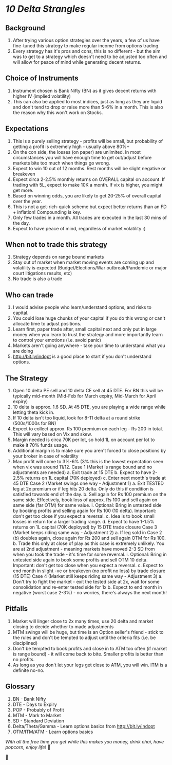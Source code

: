 # *10 Delta Strangles*

## Background

1. After trying various option strategies over the years, a few of us have fine-tuned this strategy to make regular income from options trading.
2. Every strategy has it's pros and cons, this is no different - but the aim was to get to a strategy which doesn't need to be adjusted too often and will allow for peace of mind while generating decent returns.

## Choice of Instruments

1. Instrument chosen is Bank Nifty (BN) as it gives decent returns with higher IV (implied volatility)
2. This can also be applied to most indices, just as long as they are liquid and don't tend to drop or raise more than 5-6% in a month. This is also the reason why this won't work on Stocks.
	
## Expectations
	
1. This is a purely selling strategy - profits will be small, but probability of getting a profit is extremely high - usually above 80%+
2. On the con side, the losses (on paper) are unlimited. In most circumstances you will have enough time to get out/adjust before markets bite too much when things go wrong.
3. Expect to win 10 out of 12 months. Rest months will be slight negative or breakeven
4. Expect circa 2-2.5% monthly returns on OVERALL capital on account. If trading with 5L, expect to make 10K a month. If vix is higher, you might get more.
5. Based on winning odds, you are likely to get 20-25% of overall capital over the year.
6. This is not a get-rich-quick scheme but expect better returns than an FD + inflation! Compounding is key.
7. Only few trades in a month. All trades are executed in the last 30 mins of the day.
8. Expect to have peace of mind, regardless of market volatility :)

## When not to trade this strategy
	
1. Strategy depends on range bound markets
2. Stay out of market when market moving events are coming up and volatility is expected (Budget/Elections/War outbreak/Pandemic or major court litigations results, etc)
3. No trade is also a trade
	
## Who can trade

1. I would advise people who learn/understand options, and risks to capital. 
2. You could lose huge chunks of your capital if you do this wrong or can't allocate time to adjust positions.
3. Learn first, paper trade after, small capital next and only put in large money when you learn to trust the strategy and more importantly learn to control your emotions (i.e. avoid panic)
4. Markets aren't going anywhere - take your time to understand what you are doing
5. http://bit.ly/indopt is a good place to start if you don't understand options.


## The Strategy

1. Open 10 delta PE sell and 10 delta CE sell at 45 DTE. For BN this will be typically mid-month (Mid-Feb for March expiry, Mid-March for April expiry)
2. 10 delta is approx. 1.6 SD. At 45 DTE, you are playing a wide range while letting theta kick in.
3. If 10 delta isn't too liquid, look for 8-11 delta at a round strike (500s/1000s for BN)
4. Expect to collect approx. Rs 100 premium on each leg - Rs 200 in total. This will vary based on Vix and skew. 
5. Margin needed is circa 70K per lot, so hold 1L on account per lot to make it 70% funds usage.
6. Additional margin is to make sure you aren't forced to close positions by your broker in case of volatility
7. Max profit will come to 3%-6% (3% this is the lowest expectation seen when vix was around 11/12.
	Case 1 (Market is range bound and no adjustments are needed)
		a. Exit trade at 15 DTE 
		b. Expect to have 2-2.5% returns on 1L capital (70K deployed)
		c. Enter next month's trade at 45 DTE
	Case 2 (Market swings one way - Adjustment 1)
		a. Exit TESTED leg at 2x premium or if leg hits 20 delta. Only do this if condition is satisfied towards end of the day.
		b. Sell again for Rs 100 premium on the same side. Effectively, book loss of approx. Rs 100 and sell again on same side (far OTM) for same value. 
			i. Optional: Bring in untested side by booking profits and selling again for Rs 100 (10 delta). Important: don't get too close if you expect a reversal.
		c. Idea is to book small losses in return for a larger trading range.
		d. Expect to have 1-1.5% returns on 1L capital (70K deployed) by 15 DTE trade closure
	Case 3 (Market keeps riding same way - Adjustment 2)
		a. If leg sold in Case 2 (b) doubles again, close again for Rs 200 and sell again OTM for Rs 100. 
		b. Trade this only at close of play as this case is extremely unlikely. You are at 2nd adjustment - meaning markets have moved 2-3 SD from when you took the trade - it's time for some reversal.
			i. Optional: Bring in untested side again to book some profits and sell OTM 10 delta. Important: don't get too close when you expect a reversal.
		c. Expect to end month in slight -ve or breakeven (no profit no loss) by trade closure (15 DTE)
	Case 4 (Market still keeps riding same way - Adjustment 3)
		a. Don't try to fight the market - exit the tested side at 2x, wait for some consolidation and re-enter tested side for 1x
		b. Expect to end month in negative (worst case 2-3%) - no worries, there's always the next month!
	
## Pitfalls

1. Market will linger close to 2x many times, use 20 delta and market closing to decide whether to made adjustments
2. MTM swings will be huge, but time is an Option seller's friend - stick to the rules and don't be tempted to adjust until the criteria fits (i.e. be disciplined)
3. Don't be tempted to book profits and close in to ATM too often (if market is range bound) - it will come back to bite. Smaller profits is better than no profits.
4. As long as you don't let your legs get close to ATM, you will win. ITM is a definite no-no.

## Glossary

1. BN - Bank Nifty
2. DTE - Days to Expiry
3. POP - Probably of Profit
4. MTM - Mark to Market
5. SD - Standard Deviation
6. Delta/Theta/Gamma - Learn options basics from http://bit.ly/indopt
7. OTM/ITM/ATM - Learn options basics

*With all the free time you get while this makes you money, drink chai, have popcorn, enjoy life!* 🙂

🍿
